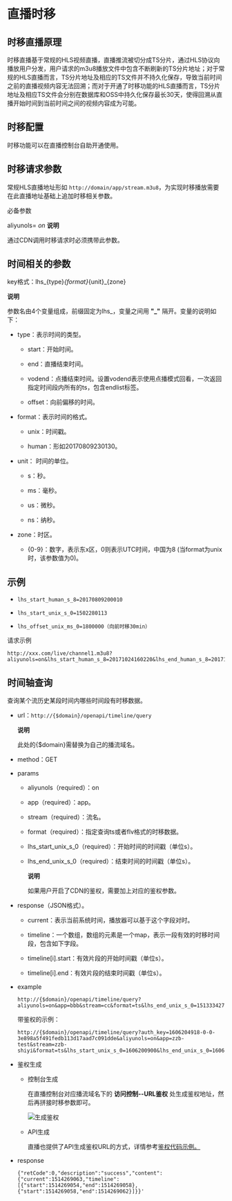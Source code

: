 直播时移 
=========================



时移直播原理 
---------------------------

时移直播基于常规的HLS视频直播，直播推流被切分成TS分片，通过HLS协议向播放用户分发，用户请求的m3u8播放文件中包含不断刷新的TS分片地址；对于常规的HLS直播而言，TS分片地址及相应的TS文件并不持久化保存，导致当前时间之前的直播视频内容无法回溯；而对于开通了时移功能的HLS直播而言，TS分片地址及相应TS文件会分别在数据库和OSS中持久化保存最长30天，使得回溯从直播开始时间到当前时间之间的视频内容成为可能。

时移配置 
-------------------------

时移功能可以在直播控制台自助开通使用。

时移请求参数 
---------------------------

常规HLS直播地址形如 `http://domain/app/stream.m3u8`，为实现时移播放需要在此直播地址基础上追加时移相关参数。

必备参数

aliyunols= *on* 
**说明**

通过CDN调用时移请求时必须携带此参数。

时间相关的参数 
----------------------------

key格式：lhs_{type}_{format}_{unit}_{zone} 


**说明**

参数名由4个变量组成，前缀固定为lhs_，变量之间用 **"_"** 隔开。变量的说明如下： 

* type：表示时间的类型。

  * start：开始时间。

    
  
  * end：直播结束时间。

    
  
  * vodend：点播结束时间。设置vodend表示使用点播模式回看，一次返回指定时间段内所有的ts，包含endlist标签。

    
  
  * offset：向前偏移的时间。

    
  

  

* format：表示时间的格式。

  * unix：时间戳。

    
  
  * human：形如20170809230130。

    
  

  

* unit： 时间的单位。

  * s：秒。

    
  
  * ms：毫秒。

    
  
  * us：微秒。

    
  
  * ns：纳秒。

    
  

  

* zone：时区。

  * {0-9}：数字，表示东x区，0则表示UTC时间，中国为8 (当format为unix时，该参数值为0)。

    
  

  




示例 
-----------------------

* `lhs_start_human_s_8=20170809200010`

  

* `lhs_start_unix_s_0=1502280113`

  

* `lhs_offset_unix_ms_0=1800000（向前时移30min）`

  




请求示例 



    http://xxx.com/live/channel1.m3u8?aliyunols=on&lhs_start_human_s_8=20171024160220&lhs_end_human_s_8=20171024160420



时间轴查询 
--------------------------

查询某个流历史某段时间内哪些时间段有时移数据。

* url：`http://{$domain}/openapi/timeline/query`

  **说明**

  此处的{$domain}需替换为自己的播流域名。
  

* method：GET

  

* params

  * aliyunols（required）：on

    
  
  * app（required）：app。

    
  
  * stream（required）：流名。

    
  
  * format（required）：指定查询ts或者flv格式的时移数据。

    
  
  * lhs_start_unix_s_0（required）：开始时间的时间戳（单位s）。

    
  
  * lhs_end_unix_s_0（required）：结束时间的时间戳（单位s）。 

    **说明**

    如果用户开启了CDN的鉴权，需要加上对应的鉴权参数。
    
  

  

* response（JSON格式）。

  * current：表示当前系统时间，播放器可以基于这个字段对时。

    
  
  * timeline：一个数组，数组的元素是一个map，表示一段有效的时移时间段，包含如下字段。

    
  
  * timeline\[i\].start：有效片段的开始时间戳（单位s）。

    
  
  * timeline\[i\].end：有效片段的结束时间戳（单位s）。

    
  

  

* example

      http://{$domain}/openapi/timeline/query?aliyunols=on&app=bbb&stream=cc&format=ts&lhs_end_unix_s_0=1513334270&lhs_start_unix_s_0=1513334255

  

  带鉴权的示例：

      http://{$domain}/openapi/timeline/query?auth_key=1606204918-0-0-3e898a5f491fedb113d17aad7c091dde&aliyunols=on&app=zzb-test&stream=zzb-shiyi&format=ts&lhs_start_unix_s_0=1606200900&lhs_end_unix_s_0=1606202520

  

* 鉴权生成

  * 控制台生成

    在直播控制台对应播流域名下的 **访问控制--URL鉴权** 处生成鉴权地址，然后再拼接时移参数即可。

    ![生成鉴权](https://static-aliyun-doc.oss-accelerate.aliyuncs.com/assets/img/zh-CN/4124126061/p184931.png)
    
  

  
  <!-- -->

  * API生成

    直播也提供了API生成鉴权URL的方式，详情参考[鉴权代码示例。](/cn.zh-CN/最佳实践/直播安全/鉴权代码示例.md)
    
  

  

* response

      {"retCode":0,"description":"success","content":{"current":1514269063,"timeline":[{"start":1514269054,"end":1514269058},{"start":1514269058,"end":1514269062}]}}'   

  



